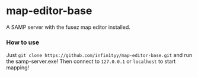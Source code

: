 # map-editor-base
A SAMP server with the fusez map editor installed.

### How to use
Just `git clone https://github.com/infin1tyy/map-editor-base.git` and run the samp-server.exe!
Then connect to `127.0.0.1` or `localhost` to start mapping!
